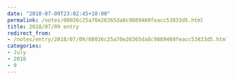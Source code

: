 ```yaml
---
date: "2018-07-09T23:02:45+10:00"
permalink: /notes/08026c25a70e26365da8c9889460feacc53833d5.html
title: 2018/07/09 entry
redirect_from:
- /notes/entry/2018/07/09/08026c25a70e26365da8c9889460feacc53833d5.html
categories:
- July
- 2018
- 9
---
```

